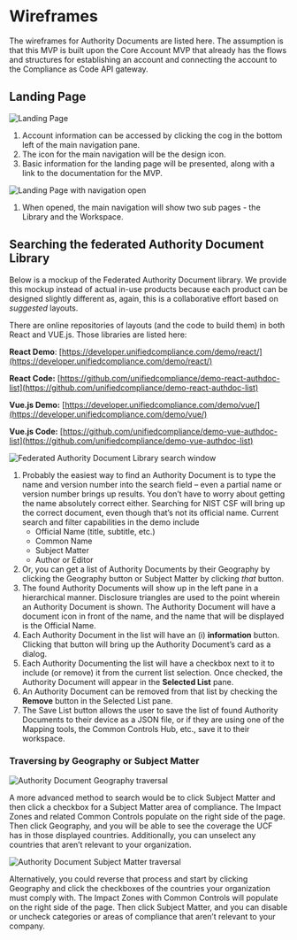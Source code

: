 # Wireframes

The wireframes for Authority Documents are listed here. The assumption is that this MVP is built upon the Core Account MVP that already has the flows and structures for establishing an account and connecting the account to the Compliance as Code API gateway.

## Landing Page

![Landing Page](https://www.complianceascode.net/wp-content/uploads/2021/12/Basic-AD-Navigation.png)

1. Account information can be accessed by clicking the cog in the bottom left of the main navigation pane.
2. The icon for the main navigation will be the design icon.
3. Basic information for the landing page will be presented, along with a link to the documentation for the MVP.

![Landing Page with navigation open](https://www.complianceascode.net/wp-content/uploads/2021/12/Expanded-AD-Navigation.png)

1. When opened, the main navigation will show two sub pages - the Library and the Workspace.

## Searching the federated Authority Document Library

Below is a mockup of the Federated Authority Document library. We provide this mockup instead of actual in-use products because each product can be designed slightly different as, again, this is a collaborative effort based on _suggested_ layouts.

There are online repositories of layouts (and the code to build them) in both React and VUE.js. Those libraries are listed here:

**React Demo**: [https://developer.unifiedcompliance.com/demo/react/](https://developer.unifiedcompliance.com/demo/react/)

**React Code:** [https://github.com/unifiedcompliance/demo-react-authdoc-list](https://github.com/unifiedcompliance/demo-react-authdoc-list)

**Vue.js Demo:** [https://developer.unifiedcompliance.com/demo/vue/](https://developer.unifiedcompliance.com/demo/vue/)

**Vue.js Code:** [https://github.com/unifiedcompliance/demo-vue-authdoc-list](https://github.com/unifiedcompliance/demo-vue-authdoc-list)

![Federated Authority Document Library search window](https://www.complianceascode.net/wp-content/uploads/2021/12/Authority-Document-Search-Window.png)

1. Probably the easiest way to find an Authority Document is to type the name and version number into the search field – even a partial name or version number brings up results. You don’t have to worry about getting the name absolutely correct either. Searching for NIST CSF will bring up the correct document, even though that’s not its official name. Current search and filter capabilities in the demo include
   * Official Name (title, subtitle, etc.)
   * Common Name
   * Subject Matter
   * Author or Editor
2. Or, you can get a list of Authority Documents by their Geography by clicking the Geography button or Subject Matter by clicking _that_ button.
3. The found Authority Documents will show up in the left pane in a hierarchical manner. Disclosure triangles are used to the point wherein an Authority Document is shown. The Authority Document will have a document icon in front of the name, and the name that will be displayed is the Official Name.
4. Each Authority Document in the list will have an (i) **information** button. Clicking that button will bring up the Authority Document’s card as a dialog.
5. Each Authority Documenting the list will have a checkbox next to it to include (or remove) it from the current list selection. Once checked, the Authority Document will appear in the **Selected List** pane.
6. An Authority Document can be removed from that list by checking the **Remove** button in the Selected List pane.
7. The Save List button allows the user to save the list of found Authority Documents to their device as a JSON file, or if they are using one of the Mapping tools, the Common Controls Hub, etc., save it to their workspace.

### Traversing by Geography or Subject Matter

![Authority Document Geography traversal](https://www.complianceascode.net/wp-content/uploads/2021/12/Authority-Document-Geography-View.png)

A more advanced method to search would be to click Subject Matter and then click a checkbox for a Subject Matter area of compliance. The Impact Zones and related Common Controls populate on the right side of the page. Then click Geography, and you will be able to see the coverage the UCF has in those displayed countries. Additionally, you can unselect any countries that aren’t relevant to your organization.

![Authority Document Subject Matter traversal](https://www.complianceascode.net/wp-content/uploads/2021/12/Authority-Document-Subject-View.png)

Alternatively, you could reverse that process and start by clicking Geography and click the checkboxes of the countries your organization must comply with. The Impact Zones with Common Controls will populate on the right side of the page. Then click Subject Matter, and you can disable or uncheck categories or areas of compliance that aren’t relevant to your company.
